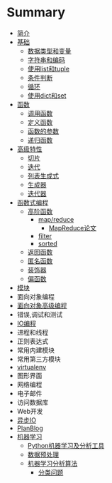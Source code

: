 # Summary

* [简介](README.md)
* [基础](Chapter_01.md)
  * [数据类型和变量](Article_01_01.md)
  * [字符串和编码](Article_01_02.md)
  * [使用list和tuple](Article_01_03.md)
  * [条件判断](Article_01_04.md)
  * [循环](Article_01_05.md)
  * [使用dict和set](Article_01_06.md)
* [函数](Chapter_02.md)
  * [调用函数](Article_02_01.md)
  * [定义函数](Article_02_02.md)
  * [函数的参数](Article_02_03.md)
  * [递归函数](Article_02_04.md)
* [高级特性](Chapter_03.md)
  * [切片](Chapter_03/qie-pian.md)
  * [迭代](Chapter_03/die-dai.md)
  * [列表生成式](Chapter_03/lie-biao-sheng-cheng-qi.md)
  * [生成器](Chapter_03/sheng-cheng-qi.md)
  * [迭代器](Chapter_03/die-dai-qi.md)
* [函数式编程](Chapter_04.md)
  * [高阶函数](Chapter_04/gao-jie-han-shu.md)
    * [map/reduce](Chapter_04/gao-jie-han-shu/mapreduce.md)
      * [MapReduce论文](Chapter_04/gao-jie-han-shu/mapreduce/mapreducelun-wen.md)
    * [filter](Chapter_04/gao-jie-han-shu/mapreduce/filter.md)
    * [sorted](Chapter_04/gao-jie-han-shu/sorted.md)
  * [返回函数](Chapter_04/fan-hui-han-shu.md)
  * [匿名函数](Chapter_04/ni-ming-han-shu.md)
  * [装饰器](Chapter_04/zhuang-shi-qi.md)
  * [偏函数](Chapter_04/pian-han-shu.md)
* [模块](mo-kuai.md)
* 面向对象编程
* [面向对象高级编程](mian-xiang-dui-xiang-gao-ji-bian-cheng.md)
* 错误,调试和测试
* [IO编程](iobian-cheng.md)
* 进程和线程
* 正则表达式
* 常用内建模块
* 常用第三方模块
* [virtualenv](virtualenv.md)
* 图形界面
* 网络编程
* 电子邮件
* 访问数据库
* Web开发
* [异步IO](yi-bu-io.md)
* [PlanBlog](planblog.md)
* [机器学习](ji-qi-xue-xi.md)
  * [Python机器学习及分析工具](ji-qi-xue-xi/pythonji-qi-xue-xi-ji-fen-xi-gong-ju.md)
  * [数据预处理](ji-qi-xue-xi/shu-ju-yu-chu-li.md)
  * [机器学习分析算法](ji-qi-xue-xi/ji-qi-xue-xi-fen-xi-suan-fa.md)
    * [分类问题](ji-qi-xue-xi/ji-qi-xue-xi-fen-xi-suan-fa/fen-lei-wen-ti.md)

